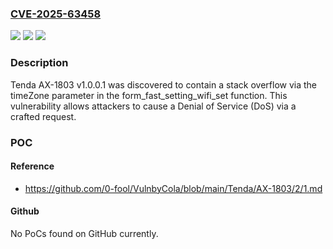 ### [CVE-2025-63458](https://cve.mitre.org/cgi-bin/cvename.cgi?name=CVE-2025-63458)
![](https://img.shields.io/static/v1?label=Product&message=n%2Fa&color=blue)
![](https://img.shields.io/static/v1?label=Version&message=n%2Fa%20&color=brightgreen)
![](https://img.shields.io/static/v1?label=Vulnerability&message=n%2Fa&color=brightgreen)

### Description

Tenda AX-1803 v1.0.0.1 was discovered to contain a stack overflow via the timeZone parameter in the form_fast_setting_wifi_set function. This vulnerability allows attackers to cause a Denial of Service (DoS) via a crafted request.

### POC

#### Reference
- https://github.com/0-fool/VulnbyCola/blob/main/Tenda/AX-1803/2/1.md

#### Github
No PoCs found on GitHub currently.

